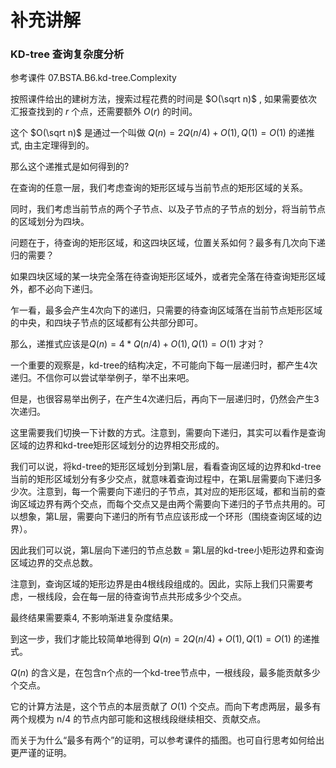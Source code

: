 # 补充讲解

### KD-tree 查询复杂度分析

参考课件 07.BSTA.B6.kd-tree.Complexity

按照课件给出的建树方法，搜索过程花费的时间是 $O(\sqrt n)$ , 如果需要依次汇报查找到的 $r$ 个点，还需要额外 $O(r)$ 的时间。

这个 $O(\sqrt n)$ 是通过一个叫做 $Q(n) = 2 Q(n/4) + O(1), Q(1)=O(1)$ 的递推式, 由主定理得到的。

那么这个递推式是如何得到的?

在查询的任意一层，我们考虑查询的矩形区域与当前节点的矩形区域的关系。

同时，我们考虑当前节点的两个子节点、以及子节点的子节点的划分，将当前节点的区域划分为四块。

问题在于，待查询的矩形区域，和这四块区域，位置关系如何？最多有几次向下递归的需要？

如果四块区域的某一块完全落在待查询矩形区域外，或者完全落在待查询矩形区域外，都不必向下递归。

乍一看，最多会产生4次向下的递归，只需要的待查询区域落在当前节点矩形区域的中央，和四块子节点的区域都有公共部分即可。

那么，递推式应该是$Q(n) = 4*Q(n/4) + O(1), Q(1)=O(1)$ 才对？

一个重要的观察是，kd-tree的结构决定，不可能向下每一层递归时，都产生4次递归。不信你可以尝试举举例子，举不出来吧。

但是，也很容易举出例子，在产生4次递归后，再向下一层递归时，仍然会产生3次递归。

这里需要我们切换一下计数的方式。注意到，需要向下递归，其实可以看作是查询区域的边界和kd-tree矩形区域划分的边界相交形成的。

我们可以说，将kd-tree的矩形区域划分到第L层，看看查询区域的边界和kd-tree当前的矩形区域划分有多少交点，就意味着查询过程中，在第L层需要向下递归多少次。注意到，每一个需要向下递归的子节点，其对应的矩形区域，都和当前的查询区域边界有两个交点，而每个交点又是由两个需要向下递归的子节点共用的。可以想象，第L层，需要向下递归的所有节点应该形成一个环形（围绕查询区域的边界）。

因此我们可以说，第L层向下递归的节点总数 = 第L层的kd-tree小矩形边界和查询区域边界的交点总数。

注意到，查询区域的矩形边界是由4根线段组成的。因此，实际上我们只需要考虑，一根线段，会在每一层的待查询节点共形成多少个交点。

最终结果需要乘4, 不影响渐进复杂度结果。

到这一步，我们才能比较简单地得到  $Q(n) = 2 Q(n/4) + O(1), Q(1)=O(1)$ 的递推式。

$Q(n)$ 的含义是，在包含n个点的一个kd-tree节点中，一根线段，最多能贡献多少个交点。

它的计算方法是，这个节点的本层贡献了 $O(1)$ 个交点。而向下考虑两层，最多有两个规模为 n/4 的节点内部可能和这根线段继续相交、贡献交点。

而关于为什么“最多有两个”的证明，可以参考课件的插图。也可自行思考如何给出更严谨的证明。